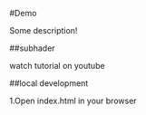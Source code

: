 #Demo

Some description!

##subhader 

watch tutorial on youtube

##local development


1.Open index.html in your browser
